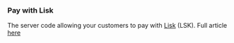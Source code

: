 ### Pay with Lisk

The server code allowing your customers to pay with [Lisk](https://lisk.io) (LSK).
Full article [here](http://tagtaxa.com)